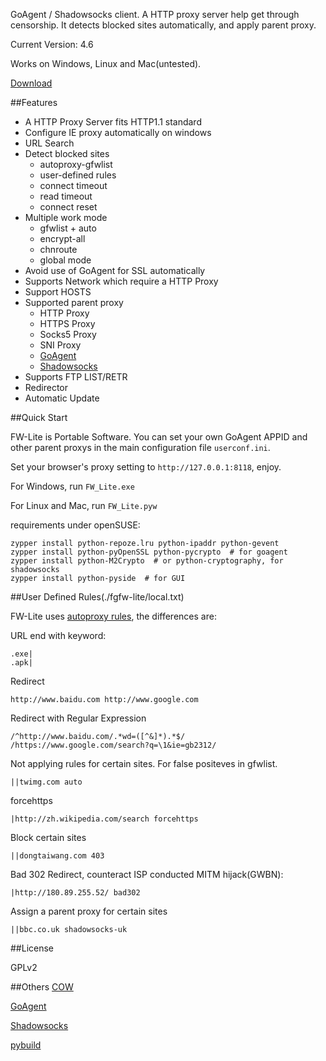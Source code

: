 GoAgent / Shadowsocks client. A HTTP proxy server help get through censorship. It detects blocked sites automatically, and apply parent proxy.

Current Version: 4.6

Works on Windows, Linux and Mac(untested).

[Download](https://github.com/v3aqb/fwlite/archive/master.zip)

##Features

- A HTTP Proxy Server fits HTTP1.1 standard
- Configure IE proxy automatically on windows
- URL Search
- Detect blocked sites
  - autoproxy-gfwlist
  - user-defined rules
  - connect timeout
  - read timeout
  - connect reset
- Multiple work mode
  - gfwlist + auto
  - encrypt-all
  - chnroute
  - global mode
- Avoid use of GoAgent for SSL automatically
- Supports Network which require a HTTP Proxy
- Support HOSTS
- Supported parent proxy
  - HTTP Proxy
  - HTTPS Proxy
  - Socks5 Proxy
  - SNI Proxy
  - [GoAgent]
  - [Shadowsocks]
- Supports FTP LIST/RETR
- Redirector
- Automatic Update


##Quick Start

FW-Lite is Portable Software. You can set your own GoAgent APPID and other parent proxys in the main configuration file `userconf.ini`.

Set your browser's proxy setting to `http://127.0.0.1:8118`, enjoy.

For Windows, run `FW_Lite.exe`

For Linux and Mac, run `FW_Lite.pyw`

requirements under openSUSE:

    zypper install python-repoze.lru python-ipaddr python-gevent
    zypper install python-pyOpenSSL python-pycrypto  # for goagent
    zypper install python-M2Crypto  # or python-cryptography, for shadowsocks
    zypper install python-pyside  # for GUI

##User Defined Rules(./fgfw-lite/local.txt)

FW-Lite uses [autoproxy rules](http://mydf.github.io/blog/autoproxy/), the differences are:

URL end with keyword:

    .exe|
    .apk|

Redirect

    http://www.baidu.com http://www.google.com

Redirect with Regular Expression

    /^http://www.baidu.com/.*wd=([^&]*).*$/ /https://www.google.com/search?q=\1&ie=gb2312/

Not applying rules for certain sites. For false positeves in gfwlist.

    ||twimg.com auto

forcehttps

    |http://zh.wikipedia.com/search forcehttps

Block certain sites

    ||dongtaiwang.com 403

Bad 302 Redirect, counteract ISP conducted MITM hijack(GWBN):

    |http://180.89.255.52/ bad302

Assign a parent proxy for certain sites

    ||bbc.co.uk shadowsocks-uk

##License

GPLv2

##Others
[COW]

[GoAgent]

[Shadowsocks]

[pybuild]

[COW]:https://github.com/cyfdecyf/cow
[GoAgent]:https://code.google.com/p/goagent/
[Shadowsocks]:https://github.com/clowwindy/shadowsocks
[pybuild]:https://github.com/goagent/pybuild

